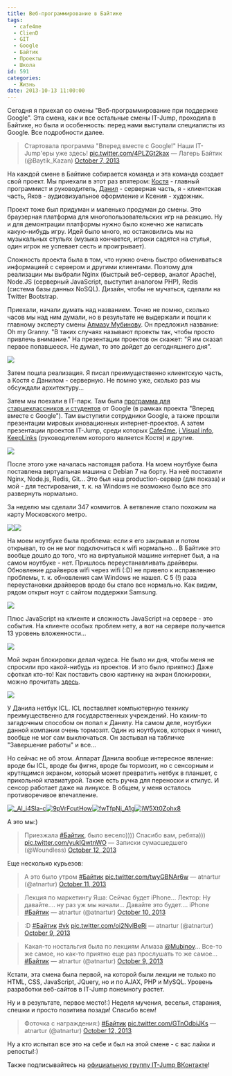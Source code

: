 ```yaml
---
title: Веб-программирование в Байтике
tags:
  - cafe4me
  - ClienD
  - GIT
  - Google
  - Байтик
  - Проекты
  - Школа
id: 591
categories:
  - Жизнь
date: 2013-10-13 11:00:00
---
```


Сегодня я приехал со смены "Веб-программирование при поддержке Google". Эта смена, как и все остальные смены IT-Jump, проходила в Байтике, но была и особенность: перед нами выступали специалисты из Google. Все подробности далее. <!--more-->

> Стартовала программа &quot;Вперед вместе с Google!&quot;&#10;Наши IT-Jump&#39;еры уже здесь! [pic.twitter.com/4PLZGt2kax](http://t.co/4PLZGt2kax)
> &mdash; Лагерь Байтик (@Baytik_Kazan) [October 7, 2013](https://twitter.com/Baytik_Kazan/statuses/387157908213207040)

На каждой смене в Байтике собирается команда и эта команда создает свой проект. Мы приехали в этот раз впятером: [Костя](http://www.keeplinks.org/) - главный программист и руководитель, [Данил](http://live-notes.ru) - серверная часть, я - клиентская часть, Яков - аудиовизуальное оформление и Ксения - художник.

Проект тоже был придуман и маленько продуман до смены. Это браузерная платформа для многопользовательских игр на реакцию. Ну и для демонтрации платформы нужно было конечно же написать какую-нибудь игру. Идей было много, но остановились мы на музыкальных стульях (музыка кончается, игроки садятся на стулья, один игрок не успевает сесть и проигрывает).

Сложность проекта была в том, что нужно очень быстро обмениваться информацией с сервером и другими клиентами. Поэтому для реализации мы выбрали Nginx (быстрый веб-сервер, аналог Apache), Node.JS (серверный JavaScript, выступил аналогом PHP), Redis (система базы данных NoSQL). Дизайн, чтобы не мучаться, сделали на Twitter Bootstrap.

Приехали, начали думать над названием. Точно не помню, сколько часов мы над ним думали, но в результате не выдержали и пошли к главному эксперту смены [Алмазу Мубинову](http://mubinov.com). Он предложил название: Oh my Granny. "В таких случаях называют проекты так, чтобы просто привлечь внимание." На презентации проектов он скажет: "Я им сказал первое попавшееся. Не думал, то это дойдет до сегодняшнего дня".

[![](/content/2013/10/gzYZzbAccNA-210x300.jpg)](/content/2013/10/gzYZzbAccNA.jpg)

Затем пошла реализация. Я писал преимущественно клиентскую часть, а Костя с Данилом - серверную. Не помню уже, сколько раз мы обсуждали архитектуру...

Затем мы поехали в IT-парк. Там была [программа для старшеклассников и студентов](http://vpered.withgoogle.com/education/students) от Google (в рамках проекта "Вперед вместе с Google"). Там выступили сотрудники Google, а также прошли презентации мировых иновационных интернет-проектов. А затем презентации проектов IT-Jump, среди которых [Cafe4me](http://cafe4me.ru), [i Visual info](http://ivisual.info/), [KeepLinks](http://keeplinks.org) (руководителем которого является Костя) и другие.

[![](/content/2013/10/E6HsliRAhXc-300x199.jpg)](/content/2013/10/E6HsliRAhXc.jpg)

После этого уже началась настоящая работа. На моем ноутбуке была поставлена виртуальная машина с Debian 7 на борту. На неё поставили Nginx, Node.js, Redis, Git... Это был наш production-сервер (для показа) и мой - для тестирования, т. к. на Windows не возможно было все это развернуть нормально.

За неделю мы сделали 347 коммитов. А ветвление стало похожим на карту Московского метро.

[![](/content/2013/10/Image-000-150x123.png)](/content/2013/10/Image-000.png)[![](/content/2013/10/Image-004-150x150.png)](/content/2013/10/Image-004.png)

На моем ноутбуке была проблема: если я его закрывал и потом открывал, то он не мог подключиться к wifi нормально... В Байтике это вообще дошло до того, что на виртуальной машине интернет был, а на самом ноутбуке - нет. Пришлось переустанавливать драйверы. Обновление драйверов wifi через wifi (:D) не привело к исправлению проблемы, т. к. обновления сам Windows не нашел. С 5 (!) раза переустановки драйверов вроде бы стало все нормально. Как видим, рядом открыт ноут с сайтом поддержки Samsung.

[![](/content/2013/10/QcsD0oAvrWw-300x200.jpg)](/content/2013/10/QcsD0oAvrWw.jpg)

Плюс JavaScript на клиенте и сложность JavaScript на сервере - это события. На клиенте особых проблем нету, а вот на сервере получается 13 уровень вложенности... 

[![](/content/2013/10/Image-001-250x300.png)](/content/2013/10/Image-001.png)

Мой экран блокировки делал чудеса. Не было ни дня, чтобы меня не спросили про какой-нибудь из проектов. И это было приятно:) Даже сфоткал кто-то!
Как поставить свою картинку на экран блокировки, можно прочитать [здесь](http://atnartur.ru/kak-izmenity-fon-okna-privetstviya-v-windows-7/ "Как изменить фон окна приветствия в Windows 7").

[![](/content/2013/10/DSC_0223-300x200.jpg)](/content/2013/10/DSC_0223.jpg)

У Данила нетбук ICL. ICL поставляет компьютерную технику преимущественно для государственных учреждений. Но каким-то загадочным способом он попал к Данилу. На самом деле, ноутбуки данной компании очень тормозят. Один из ноутбуков, которых я чинил, вообще не мог сам выключаться. Он застывал на табличке "Завершение работы" и все... 

Но сейчас не об этом. Аппарат Данила вообще интересное явление: вроде бы ICL, вроде бы фигня, вроде бы тормозит, но с сенсорным и крутящимся экраном, который может превратить нетбук в планшет, с прикольной клавиатурой. Также есть ручка для переноски и стилус. И сенсор работает даже на линуксе. В общем, у меня осталось противоречивое впечатление.

[![_Al_i4Sla-c](/content/2013/10/Al_i4Sla-c-150x150.jpg)](/content/2013/10/Al_i4Sla-c.jpg)[![9pVrFcutHow](/content/2013/10/9pVrFcutHow-150x150.jpg)](/content/2013/10/9pVrFcutHow.jpg)[![fwTfpNj_A1g](/content/2013/10/fwTfpNj_A1g-150x150.jpg)](/content/2013/10/fwTfpNj_A1g.jpg)[![iW5Xt0Zohx8](/content/2013/10/iW5Xt0Zohx8-150x150.jpg)](/content/2013/10/iW5Xt0Zohx8.jpg)

А это мы:)

> Приезжала [#Байтик](https://twitter.com/search?q=%23%D0%91%D0%B0%D0%B9%D1%82%D0%B8%D0%BA&amp;src=hash), было весело)))) Спасибо вам, ребята))) [pic.twitter.com/yukIQwtnWO](http://t.co/yukIQwtnWO)
> &mdash; Записки сумасшедшего (@Woundless) [October 12, 2013](https://twitter.com/Woundless/statuses/388911518919962624)
<script async src="//platform.twitter.com/widgets.js" charset="utf-8"></script>

Еще несколько курьезов:

> А это было утром [#Байтик](https://twitter.com/search?q=%23%D0%91%D0%B0%D0%B9%D1%82%D0%B8%D0%BA&amp;src=hash) [pic.twitter.com/twyGBNAr6w](http://t.co/twyGBNAr6w)
> &mdash; atnartur (@atnartur) [October 11, 2013](https://twitter.com/atnartur/statuses/388667687015960576)

> Лекция по маркетингу&#10;Яша: Сейчас будет iPhone...&#10;Лектор: Ну давайте.... ну раз уж мы начали... Давайте это будет.... iPhone&#10;[#Байтик](https://twitter.com/search?q=%23%D0%91%D0%B0%D0%B9%D1%82%D0%B8%D0%BA&amp;src=hash)
> &mdash; atnartur (@atnartur) [October 10, 2013](https://twitter.com/atnartur/statuses/388297769703587840)

> :D [#Байтик](https://twitter.com/search?q=%23%D0%91%D0%B0%D0%B9%D1%82%D0%B8%D0%BA&amp;src=hash) [#vk](https://twitter.com/search?q=%23vk&amp;src=hash) [pic.twitter.com/oi2NvlBeRi](http://t.co/oi2NvlBeRi)
> &mdash; atnartur (@atnartur) [October 9, 2013](https://twitter.com/atnartur/statuses/387861369485148161)

> Какая-то ностальгия была по лекциям Алмаза [@Mubinov](https://twitter.com/mubinov)... Все-то же самое, но как-то приятно еще раз прослушать то же самое... [#Байтик](https://twitter.com/search?q=%23%D0%91%D0%B0%D0%B9%D1%82%D0%B8%D0%BA&amp;src=hash)
> &mdash; atnartur (@atnartur) [October 9, 2013](https://twitter.com/atnartur/statuses/387850903660687361)

<script async src="//platform.twitter.com/widgets.js" charset="utf-8"></script>

Кстати, эта смена была первой, на которой были лекции не только по HTML, CSS, JavaScript, JQuery, но и по AJAX, PHP и MySQL. Уровень разработки веб-сайтов в IT-Jump понемногу растет.

Ну и в результате, первое место!:) Неделя мучения, веселья, старания, спешки и просто позитива позади! Спасибо всем!

> Фоточка с награждения:) [#Байтик](https://twitter.com/search?q=%23%D0%91%D0%B0%D0%B9%D1%82%D0%B8%D0%BA&amp;src=hash) [pic.twitter.com/GTnOdbiJKs](http://t.co/GTnOdbiJKs)
> &mdash; atnartur (@atnartur) [October 12, 2013](https://twitter.com/atnartur/statuses/389095080331472896)
<script async src="//platform.twitter.com/widgets.js" charset="utf-8"></script>

Ну а кто испытал все это на себе и был на этой смене - с вас лайки и репосты!:)

Также подписывайтесь на [официальную группу IT-Jump ВКонтакте](http://vk.com/itjump)!